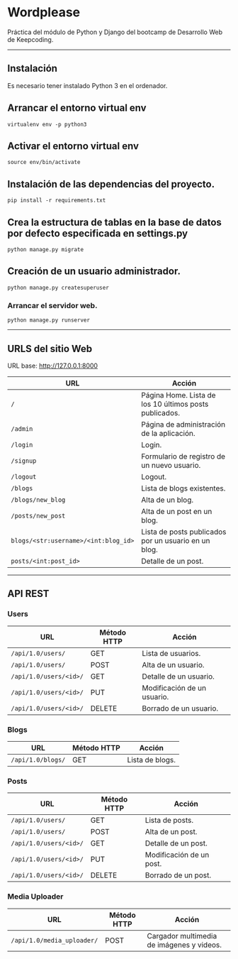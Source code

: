 # Wordplease

Práctica del módulo de Python y Django del bootcamp de Desarrollo Web de Keepcoding.

---

## Instalación
Es necesario tener instalado Python 3 en el ordenador.


## Arrancar el entorno virtual env

```
virtualenv env -p python3
```

## Activar el entorno virtual env

```
source env/bin/activate
```

## Instalación de las dependencias del proyecto.

```
pip install -r requirements.txt
```

## Crea la estructura de tablas en la base de datos por defecto especificada en settings.py 

```
python manage.py migrate
```

## Creación de un usuario administrador.

```
python manage.py createsuperuser
```

### Arrancar el servidor web.

```
python manage.py runserver
```

---

## URLS del sitio Web

URL base: http://127.0.0.1:8000

| URL | Acción |
| ------- | --- |
| ```/``` | Página Home. Lista de los 10 últimos posts publicados. |
| ```/admin``` | Página de administración de la aplicación. |
| ```/login``` | Login. |
| ```/signup``` | Formulario de registro de un nuevo usuario. |
| ```/logout``` | Logout. |
| ```/blogs``` | Lista de blogs existentes. |
| ```/blogs/new_blog``` | Alta de un blog. |
| ```/posts/new_post``` | Alta de un post en un blog. |
| ```blogs/<str:username>/<int:blog_id>``` | Lista de posts publicados por un usuario en un blog. |
| ```posts/<int:post_id>``` | Detalle de un post. |

---

## API REST

### Users

| URL | Método HTTP | Acción |
| --- | --- | --- |
| ```/api/1.0/users/``` | GET | Lista de usuarios. |
| ```/api/1.0/users/``` | POST | Alta de un usuario. |
| ```/api/1.0/users/<id>/``` | GET | Detalle de un usuario. |
| ```/api/1.0/users/<id>/``` | PUT | Modificación de un usuario. |
| ```/api/1.0/users/<id>/``` | DELETE | Borrado de un usuario. |


### Blogs

| URL | Método HTTP | Acción |
| --- | --- | --- | 
| ```/api/1.0/blogs/``` | GET | Lista de blogs. |


### Posts

| URL | Método HTTP | Acción |
| --- | --- | --- |
| ```/api/1.0/users/``` | GET | Lista de posts. |
| ```/api/1.0/users/``` | POST | Alta de un post. |
| ```/api/1.0/users/<id>/``` | GET | Detalle de un post. |
| ```/api/1.0/users/<id>/``` | PUT | Modificación de un post. |
| ```/api/1.0/users/<id>/``` | DELETE | Borrado de un post. |


### Media Uploader

| URL | Método HTTP | Acción |
| --- | --- | --- |
| ```/api/1.0/media_uploader/``` | POST | Cargador multimedia de imágenes y videos. |

